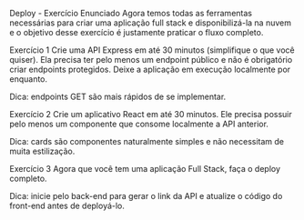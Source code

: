 Deploy - Exercício
Enunciado
Agora temos todas as ferramentas necessárias para criar uma aplicação full stack e disponibilizá-la na nuvem e o objetivo desse exercício é justamente praticar o fluxo completo.

Exercício 1
Crie uma API Express em até 30 minutos (simplifique o que você quiser). Ela precisa ter pelo menos um endpoint público e não é obrigatório criar endpoints protegidos. Deixe a aplicação em execução localmente por enquanto.

Dica: endpoints GET são mais rápidos de se implementar.

Exercício 2
Crie um aplicativo React em até 30 minutos. Ele precisa possuir pelo menos um componente que consome localmente a API anterior.

Dica: cards são componentes naturalmente simples e não necessitam de muita estilização.

Exercício 3
Agora que você tem uma aplicação Full Stack, faça o deploy completo.

Dica: inicie pelo back-end para gerar o link da API e atualize o código do front-end antes de deployá-lo.